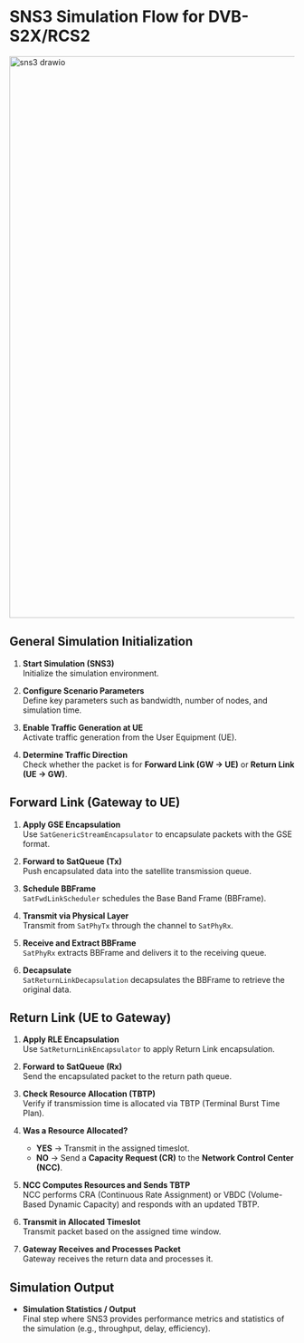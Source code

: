 # SNS3 Simulation Flow for DVB-S2X/RCS2

<img width="721" height="991" alt="sns3 drawio" src="https://github.com/user-attachments/assets/c181e6b5-2f69-4566-891e-15f1838367c0" />

##  General Simulation Initialization

1. **Start Simulation (SNS3)**  
   Initialize the simulation environment.

2. **Configure Scenario Parameters**  
   Define key parameters such as bandwidth, number of nodes, and simulation time.

3. **Enable Traffic Generation at UE**  
   Activate traffic generation from the User Equipment (UE).

4. **Determine Traffic Direction**  
   Check whether the packet is for **Forward Link (GW → UE)** or **Return Link (UE → GW)**.

##  Forward Link (Gateway to UE)

1. **Apply GSE Encapsulation**  
   Use `SatGenericStreamEncapsulator` to encapsulate packets with the GSE format.

2. **Forward to SatQueue (Tx)**  
   Push encapsulated data into the satellite transmission queue.

3. **Schedule BBFrame**  
   `SatFwdLinkScheduler` schedules the Base Band Frame (BBFrame).

4. **Transmit via Physical Layer**  
   Transmit from `SatPhyTx` through the channel to `SatPhyRx`.

5. **Receive and Extract BBFrame**  
   `SatPhyRx` extracts BBFrame and delivers it to the receiving queue.

6. **Decapsulate**  
   `SatReturnLinkDecapsulation` decapsulates the BBFrame to retrieve the original data.

##  Return Link (UE to Gateway)

1. **Apply RLE Encapsulation**  
   Use `SatReturnLinkEncapsulator` to apply Return Link encapsulation.

2. **Forward to SatQueue (Rx)**  
   Send the encapsulated packet to the return path queue.

3. **Check Resource Allocation (TBTP)**  
   Verify if transmission time is allocated via TBTP (Terminal Burst Time Plan).

4. **Was a Resource Allocated?**
   - **YES** → Transmit in the assigned timeslot.
   - **NO** → Send a **Capacity Request (CR)** to the **Network Control Center (NCC)**.

5. **NCC Computes Resources and Sends TBTP**  
   NCC performs CRA (Continuous Rate Assignment) or VBDC (Volume-Based Dynamic Capacity) and responds with an updated TBTP.

6. **Transmit in Allocated Timeslot**  
   Transmit packet based on the assigned time window.

7. **Gateway Receives and Processes Packet**  
   Gateway receives the return data and processes it.

## Simulation Output

- **Simulation Statistics / Output**  
  Final step where SNS3 provides performance metrics and statistics of the simulation (e.g., throughput, delay, efficiency).
  
